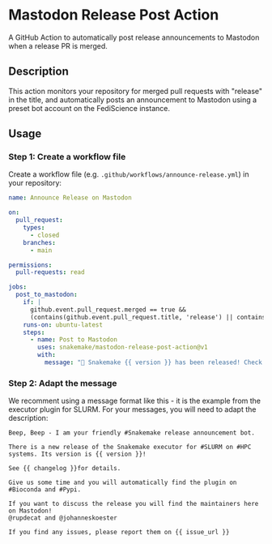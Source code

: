 # Mastodon Release Post Action

A GitHub Action to automatically post release announcements to Mastodon when a release PR is merged.

## Description

This action monitors your repository for merged pull requests with "release" in the title, and automatically posts an announcement to Mastodon using a preset bot account on the FediScience instance.

## Usage

### Step 1: Create a workflow file

Create a workflow file (e.g. `.github/workflows/announce-release.yml`) in your repository:

```yaml
name: Announce Release on Mastodon

on:
  pull_request:
    types:
      - closed
    branches:
      - main

permissions:
  pull-requests: read

jobs:
  post_to_mastodon:
    if: |
      github.event.pull_request.merged == true &&
      (contains(github.event.pull_request.title, 'release') || contains(github.event.pull_request.title, ' v') || contains(github.event.pull_request.title, 'version'))
    runs-on: ubuntu-latest
    steps:
      - name: Post to Mastodon
        uses: snakemake/mastodon-release-post-action@v1
        with:
          message: "🎉 Snakemake {{ version }} has been released! Check out the changelog: {{ changelog }}"
```

### Step 2: Adapt the message

We recomment using a message format like this - it is the example from the executor plugin for SLURM. For your messages, you will need to adapt the description:

```
Beep, Beep - I am your friendly #Snakemake release announcement bot.

There is a new release of the Snakemake executor for #SLURM on #HPC systems. Its version is {{ version }}!

See {{ changelog }}for details.

Give us some time and you will automatically find the plugin on #Bioconda and #Pypi.

If you want to discuss the release you will find the maintainers here on Mastodon!
@rupdecat and @johanneskoester

If you find any issues, please report them on {{ issue_url }}
```